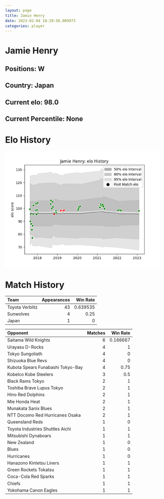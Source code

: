 ```yaml
---  
layout: page  
title: Jamie Henry  
date: 2023-02-04 18:29:58.009973  
categories: player  
---
```

# Jamie Henry

## Positions: W

## Country: Japan

## Current elo: 98.0

## Current Percentile: None

# Elo History


![elo history](history_JamieHenry.png)
# Match History


| Team            |   Appearances |   Win Rate |
|:----------------|--------------:|-----------:|
| Toyota Verblitz |            43 |   0.639535 |
| Sunwolves       |             4 |   0.25     |
| Japan           |             1 |   0        |

| Opponent                          |   Matches |   Win Rate |
|:----------------------------------|----------:|-----------:|
| Saitama Wild Knights              |         6 |   0.166667 |
| Urayasu D-Rocks                   |         4 |   1        |
| Tokyo Sungoliath                  |         4 |   0        |
| Shizuoka Blue Revs                |         4 |   0        |
| Kubota Spears Funabashi Tokyo-Bay |         4 |   0.75     |
| Kobelco Kobe Steelers             |         3 |   0.5      |
| Black Rams Tokyo                  |         2 |   1        |
| Toshiba Brave Lupus Tokyo         |         2 |   1        |
| Hino Red Dolphins                 |         2 |   1        |
| Mie Honda Heat                    |         2 |   1        |
| Munakata Sanix Blues              |         2 |   1        |
| NTT Docomo Red Hurricanes Osaka   |         2 |   1        |
| Queensland Reds                   |         1 |   0        |
| Toyota Industries Shuttles Aichi  |         1 |   1        |
| Mitsubishi Dynaboars              |         1 |   1        |
| New Zealand                       |         1 |   0        |
| Blues                             |         1 |   0        |
| Hurricanes                        |         1 |   0        |
| Hanazono Kintetsu Liners          |         1 |   1        |
| Green Rockets Tokatsu             |         1 |   1        |
| Coca-Cola Red Sparks              |         1 |   1        |
| Chiefs                            |         1 |   1        |
| Yokohama Canon Eagles             |         1 |   1        |